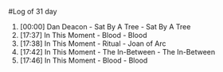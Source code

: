 #Log of 31 day

1. [00:00] Dan Deacon - Sat By A Tree - Sat By A Tree
1. [17:37] In This Moment - Blood - Blood
1. [17:38] In This Moment - Ritual - Joan of Arc
1. [17:42] In This Moment - The In-Between - The In-Between
1. [17:46] In This Moment - Blood - Blood
